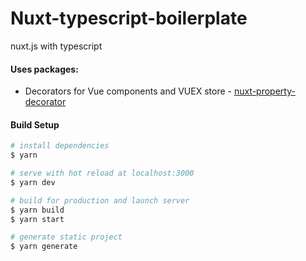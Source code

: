 # Nuxt-typescript-boilerplate
nuxt.js with typescript

#### Uses packages:
* Decorators for Vue components and VUEX store - [nuxt-property-decorator](https://github.com/nuxt-community/nuxt-property-decorator)


#### Build Setup

``` bash
# install dependencies
$ yarn

# serve with hot reload at localhost:3000
$ yarn dev

# build for production and launch server
$ yarn build
$ yarn start

# generate static project
$ yarn generate
```
